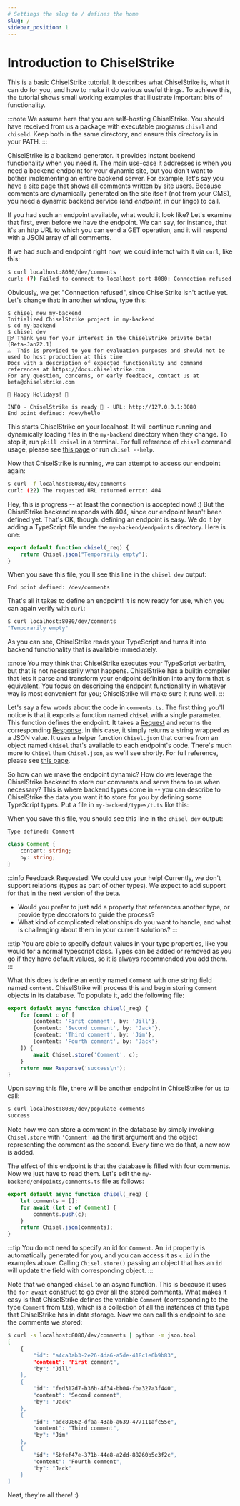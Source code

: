```yaml
---
# Settings the slug to / defines the home
slug: /
sidebar_position: 1
---
```

# Introduction to ChiselStrike

This is a basic ChiselStrike tutorial.  It describes what ChiselStrike
is, what it can do for you, and how to make it do various useful
things.  To achieve this, the tutorial shows small working examples
that illustrate important bits of functionality.

:::note
We assume here that you are self-hosting ChiselStrike.  You should
have received from us a package with executable programs `chisel` and
`chiseld`.  Keep both in the same directory, and ensure this directory
is in your PATH.
:::

ChiselStrike is a backend generator.  It provides instant backend
functionality when you need it.  The main use-case it addresses is when
you need a backend endpoint for your dynamic site, but you don't want
to bother implementing an entire backend server.  For example, let's
say you have a site page that shows all comments written by site
users.  Because comments are dynamically generated on the site itself
(not from your CMS), you need a dynamic backend service (and
_endpoint_, in our lingo) to call.

If you had such an endpoint available, what would it look like?  Let's
examine that first, even before we have the endpoint.  We can say, for
instance, that it's an http URL to which you can send a GET operation, and
it will respond with a JSON array of all comments.

[//]: # (TODO: We should paginate by default.)

If we had such and endpoint right now, we could interact with it via
`curl`, like this:

```bash
$ curl localhost:8080/dev/comments
curl: (7) Failed to connect to localhost port 8080: Connection refused
```

Obviously, we get "Connection refused", since ChiselStrike isn't
active yet.  Let's change that: in another window, type this:

```
$ chisel new my-backend
Initialized ChiselStrike project in my-backend
$ cd my-backend
$ chisel dev
🙇‍♂️ Thank you for your interest in the ChiselStrike private beta! (Beta-Jan22.1)
⚠️  This is provided to you for evaluation purposes and should not be used to host production at this time
Docs with a description of expected functionality and command references at https://docs.chiselstrike.com
For any question, concerns, or early feedback, contact us at beta@chiselstrike.com

🎅 Happy Holidays! 🎄

INFO - ChiselStrike is ready 🚀 - URL: http://127.0.0.1:8080 
End point defined: /dev/hello
```

This starts ChiselStrike on your localhost.  It will continue running
and dynamically loading files in the `my-backend` directory when they
change.  To stop it, run `pkill chisel` in a terminal.  For full
reference of `chisel` command usage, please see [this
page](Reference/chisel-cli) or run `chisel --help`.

Now that ChiselStrike is running, we can attempt to access our
endpoint again:

```bash
$ curl -f localhost:8080/dev/comments
curl: (22) The requested URL returned error: 404
```

Hey, this is progress -- at least the connection is accepted now! :)
But the ChiselStrike backend responds with 404, since our endpoint
hasn't been defined yet.  That's OK, though: defining an endpoint is
easy.  We do it by adding a TypeScript file under the
`my-backend/endpoints` directory.  Here is one:

```typescript title="my-backend/endpoints/comments.ts"
export default function chisel(_req) {
    return Chisel.json("Temporarily empty");
}
```

When you save this file, you'll see this line in the `chisel dev`
output:

```
End point defined: /dev/comments
```

That's all it takes to define an endpoint!  It is now ready for use,
which you can again verify with `curl`:

```bash
$ curl localhost:8080/dev/comments
"Temporarily empty"
```

As you can see, ChiselStrike reads your TypeScript and turns it into
backend functionality that is available immediately.

:::note
You may think that ChiselStrike executes your TypeScript verbatim, but
that is not necessarily what happens.  ChiselStrike has a builtin
compiler that lets it parse and transform your endpoint definition
into any form that is equivalent.  You focus on describing the
endpoint functionality in whatever way is most convenient for you;
ChiselStrike will make sure it runs well.
:::

Let's say a few words about the code in `comments.ts`.  The first
thing you'll notice is that it exports a function named `chisel` with
a single parameter.  This function defines the endpoint.  It takes a
[Request](https://developer.mozilla.org/en-US/docs/Web/API/Request)
and returns the corresponding
[Response](https://developer.mozilla.org/en-US/docs/Web/API/Response).
In this case, it simply returns a string wrapped as a JSON value.  It
uses a helper function `Chisel.json` that comes from an object named
`Chisel` that's available to each endpoint's code.  There's much more
to `Chisel` than `Chisel.json`, as we'll see shortly.  For full
reference, please see [this page](chisel-backend).

So how can we make the endpoint dynamic?  How do we leverage the
ChiselStrike backend to store our comments and serve them to us when
necessary?  This is where backend types come in -- you can describe to
ChiselStrike the data you want it to store for you by defining some
TypeScript types.  Put a file in `my-backend/types/t.ts` like this:

When you save this file, you should see this line in the `chisel dev`
output:

```
Type defined: Comment
```

```typescript title="my-backend/types/t.ts"
class Comment {
    content: string;
    by: string;
}
```

:::info Feedback Requested! We could use your help!
Currently, we don't support relations (types as part of other types). We expect
to add support for that in the next version of the beta.

* Would you prefer to just add a property that references another type, or provide type decorators to guide the process?
* What kind of complicated relationships do you want to handle, and what is challenging about them in your current solutions?
:::



:::tip
You are able to specify default values in your type properties, like you would for a normal typescript
class. Types can be added or removed as you go if they have default values, so it is always recommended
you add them.
:::

What this does is define an entity named `Comment` with one string
field named `content`.  ChiselStrike will process this and begin
storing `Comment` objects in its database.  To populate it, add the
following file:

```typescript title="my-backend/endpoints/populate-comments.ts"
export default async function chisel(_req) {
    for (const c of [
        {content: 'First comment', by: 'Jill'},
        {content: 'Second comment', by: 'Jack'},
        {content: 'Third comment', by: 'Jim'},
        {content: 'Fourth comment', by: 'Jack'}
    ]) {
        await Chisel.store('Comment', c);
    }
    return new Response('success\n');
}
```

Upon saving this file, there will be another endpoint in ChiselStrike
for us to call:

```bash
$ curl localhost:8080/dev/populate-comments
success
```

Note how we can store a comment in the database by simply invoking
`Chisel.store` with `'Comment'` as the first argument and the object
representing the comment as the second.  Every time we do that, a new
row is added.

The effect of this endpoint is that the database is filled with four
comments.  Now we just have to read them.  Let's edit the
`my-backend/endpoints/comments.ts` file as follows:

```typescript title="my-backend/endpoints/comments.ts"
export default async function chisel(_req) {
    let comments = [];
    for await (let c of Comment) {
        comments.push(c);
    }
    return Chisel.json(comments);
}
```

:::tip
You do not need to specify an id for `Comment`. An `id` property is automatically generated for you, and
you can access it as `c.id` in the examples above. Calling `Chisel.store()` passing an object that has an
`id` will update the field with corresponding object.
:::


Note that we changed `chisel` to an async function.  This is because
it uses the `for await` construct to go over all the stored comments.
What makes it easy is that ChiselStrike defines the variable `Comment`
(corresponding to the type `Comment` from t.ts), which is a collection
of all the instances of this type that ChiselStrike has in data
storage.  Now we can call this endpoint to see the comments we stored:

```bash
$ curl -s localhost:8080/dev/comments | python -m json.tool
[
    {
        "id": "a4ca3ab3-2e26-4da6-a5de-418c1e6b9b83",
        "content": "First comment",
        "by": "Jill"
    },
    {
        "id": "fed312d7-b36b-4f34-bb04-fba327a3f440",
        "content": "Second comment",
        "by": "Jack"
    },
    {
        "id": "adc89862-dfaa-43ab-a639-477111afc55e",
        "content": "Third comment",
        "by": "Jim"
    },
    {
        "id": "5bfef47e-371b-44e8-a2dd-88260b5c3f2c",
        "content": "Fourth comment",
        "by": "Jack"
    }
]
```

Neat, they're all there! :)
